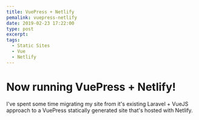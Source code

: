 ```yaml
---
title: VuePress + Netlify
pemalink: vuepress-netlify
date: 2019-02-23 17:22:00
type: post
excerpt:
tags:
  - Static Sites
  - Vue
  - Netlify
---
```


# Now running VuePress + Netlify!

I've spent some time migrating my site from it's existing Laravel + VueJS approach to a VuePress statically generated site that's hosted with Netlify.
